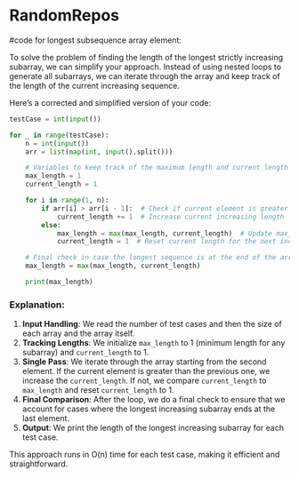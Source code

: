# RandomRepos


#code for longest subsequence array element:

To solve the problem of finding the length of the longest strictly increasing subarray, we can simplify your approach. Instead of using nested loops to generate all subarrays, we can iterate through the array and keep track of the length of the current increasing sequence. 

Here’s a corrected and simplified version of your code:

```python
testCase = int(input())

for _ in range(testCase):
    n = int(input())
    arr = list(map(int, input().split()))

    # Variables to keep track of the maximum length and current length
    max_length = 1
    current_length = 1

    for i in range(1, n):
        if arr[i] > arr[i - 1]:  # Check if current element is greater than previous
            current_length += 1  # Increase current increasing length
        else:
            max_length = max(max_length, current_length)  # Update max_length if needed
            current_length = 1  # Reset current length for the next increasing sequence

    # Final check in case the longest sequence is at the end of the array
    max_length = max(max_length, current_length)

    print(max_length)
```

### Explanation:
1. **Input Handling**: We read the number of test cases and then the size of each array and the array itself.
2. **Tracking Lengths**: We initialize `max_length` to 1 (minimum length for any subarray) and `current_length` to 1.
3. **Single Pass**: We iterate through the array starting from the second element. If the current element is greater than the previous one, we increase the `current_length`. If not, we compare `current_length` to `max_length` and reset `current_length` to 1.
4. **Final Comparison**: After the loop, we do a final check to ensure that we account for cases where the longest increasing subarray ends at the last element.
5. **Output**: We print the length of the longest increasing subarray for each test case.

This approach runs in O(n) time for each test case, making it efficient and straightforward.
